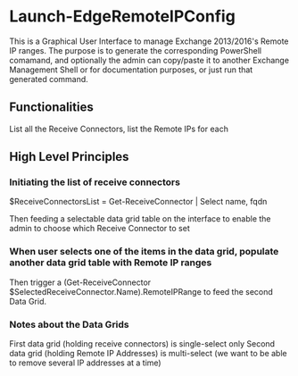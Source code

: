 # Launch-EdgeRemoteIPConfig

This is a Graphical User Interface to manage Exchange 2013/2016's Remote IP ranges. The purpose is to generate the corresponding PowerShell comamand, and optionally the admin can copy/paste it to another Exchange Management Shell or for documentation purposes, or just run that generated command.

## Functionalities

List all the Receive Connectors, list the Remote IPs for each

## High Level Principles

### Initiating the list of receive connectors

$ReceiveConnectorsList = Get-ReceiveConnector | Select name, fqdn

Then feeding a selectable data grid table on the interface to enable the admin to choose which Receive Connector to set

### When user selects one of the items in the data grid, populate another data grid table with Remote IP ranges

Then trigger a (Get-ReceiveConnector $SelectedReceiveConnector.Name).RemoteIPRange to feed the second Data Grid.

### Notes about the Data Grids

First data grid (holding receive connectors) is single-select only
Second data grid (holding Remote IP Addresses) is multi-select (we want to be able to remove several IP addresses at a time)


